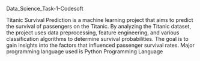 Data_Science_Task-1-Codesoft

Titanic Survival Prediction is a machine learning project that aims to predict the survival of passengers on the Titanic. By analyzing the Titanic dataset, the project uses data preprocessing, feature engineering, and various classification algorithms to determine survival probabilities. The goal is to gain insights into the factors that influenced passenger survival rates.
Major programming language used is Python Programming Language
